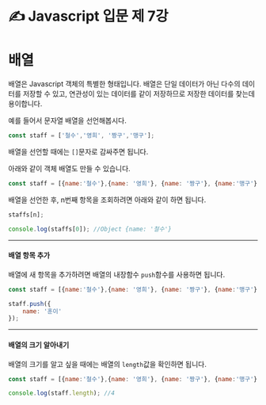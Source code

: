 &#9997; Javascript 입문 제 7강
======================
# 배열

배열은 Javascript 객체의 특별한 형태입니다. 배열은 단일 데이터가 아닌 다수의 데이터를 저장할 수 있고, 연관성이 있는 데이터를 같이 저장하므로 저장한 데이터를 찾는데 용이합니다.

예를 들어서 문자열 배열을 선언해봅시다.

```javascript
const staff = ['철수','영희', '짱구','맹구'];
```
배열을 선언할 때에는 `[]`문자로 감싸주면 됩니다.

아래와 같이 객체 배열도 만들 수 있습니다.

```javascript
const staff = [{name:'철수'},{name: '영희'}, {name: '짱구'}, {name:'맹구'}];
```
배열을 선언한 후, n번째 항목을 조회하려면 아래와 같이 하면 됩니다.

```javascript
staffs[n];

console.log(staffs[0]); //Object {name: '철수'}
```
*******************************

#### 배열 항목 추가

배열에 새 항목을 추가하려면 배열의 내장함수 `push`함수를 사용하면 됩니다.

```javascript
const staff = [{name:'철수'},{name: '영희'}, {name: '짱구'}, {name:'맹구'}];

staff.push({
    name: '훈이'
});
```
******************************
#### 배열의 크기 알아내기
배열의 크기를 알고 싶을 때에는 배열의 `length`값을 확인하면 됩니다.

```javascript
const staff = [{name:'철수'},{name: '영희'}, {name: '짱구'}, {name:'맹구'}];

console.log(staff.length); //4
```